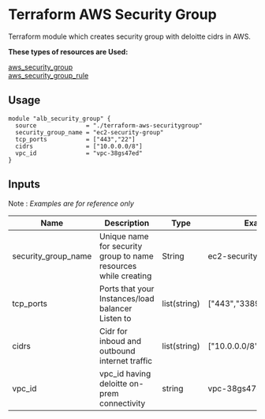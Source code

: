 # **Terraform AWS Security Group**

Terraform module which creates security group with deloitte cidrs in AWS.

**These types of resources are Used:**

[aws_security_group](https://www.terraform.io/docs/providers/aws/r/security_group.html) \
[aws_security_group_rule](https://www.terraform.io/docs/providers/aws/r/security_group_rule.html)

## **Usage**
```
module "alb_security_group" {
  source              = "./terraform-aws-securitygroup"  
  security_group_name = "ec2-security-group"
  tcp_ports           = ["443","22"]
  cidrs               = ["10.0.0.0/8"]
  vpc_id              = "vpc-38gs47ed"
}
```
## **Inputs** 

Note : *Examples are for reference only*

Name | Description | Type | Examples | Required |
---------|---------|---------|---------|------
 security_group_name | Unique name for security group to name resources while creating| String | ec2-security-group | yes
 tcp_ports | Ports that your Instances/load balancer Listen to | list(string) | ["443","3389"]/["443","22"] | yes
 cidrs | Cidr for inboud and outbound internet traffic |  list(string)| ["10.0.0.0/8"] | yes
 vpc_id | vpc_id having deloitte on-prem connectivity | string | vpc-38gs47ed | yes
 